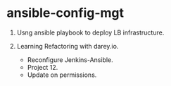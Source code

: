 # ansible-config-mgt

1. Usng ansible playbook to deploy LB infrastructure.

2. Learning Refactoring with darey.io.
    - Reconfigure Jenkins-Ansible.
    - Project 12.
    - Update on permissions.

